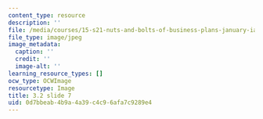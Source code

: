 ```yaml
---
content_type: resource
description: ''
file: /media/courses/15-s21-nuts-and-bolts-of-business-plans-january-iap-2014/0d7bbeab4b9a4a39c4c96afa7c9289e4_Slide7.JPG
file_type: image/jpeg
image_metadata:
  caption: ''
  credit: ''
  image-alt: ''
learning_resource_types: []
ocw_type: OCWImage
resourcetype: Image
title: 3.2 slide 7
uid: 0d7bbeab-4b9a-4a39-c4c9-6afa7c9289e4
---
```

